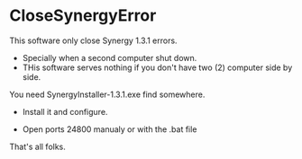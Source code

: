 # CloseSynergyError

This software only close Synergy 1.3.1 errors.
* Specially when a second computer shut down.
* THis software serves nothing if you don't have two (2) computer side by side.

You need SynergyInstaller-1.3.1.exe find somewhere.
* Install it and configure.

* Open ports 24800 manualy or with the .bat file

That's all folks.
